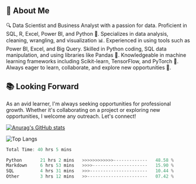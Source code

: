 ## 📝 About Me
🔍 Data Scientist and Business Analyst with a passion for data. Proficient in SQL, R, Excel, Power BI, and Python 🐍. Specializes in data analysis, cleaning, wrangling, and visualization 📊. Experienced in using tools such as Power BI, Excel, and Big Query. Skilled in Python coding, SQL data manipulation, and using libraries like Pandas 🐼. Knowledgeable in machine learning frameworks including Scikit-learn, TensorFlow, and PyTorch 🔬. Always eager to learn, collaborate, and explore new opportunities 🚀.
  
## 📚 Looking Forward
As an avid learner, I'm always seeking opportunities for professional growth. Whether it's collaborating on a project or exploring new opportunities, I welcome any outreach. Let's connect!


[![Anurag's GitHub stats](https://github-readme-stats.vercel.app/api?username=James-Muguro&show_icons=true&theme=radical&hide_rank=true)](https://github.com/James-Muguro)


![Top Langs](https://github-readme-stats.vercel.app/api/top-langs/?username=James-Muguro&hide_progress=true&layout=compact&langs_count=8)


<!--START_SECTION:waka-->

```rust
Total Time: 40 hrs 5 mins

Python       21 hrs 2 mins   >>>>>>>>>>>>-------------   48.58 %
Markdown     6 hrs 53 mins   >>>>---------------------   15.90 %
SQL          4 hrs 31 mins   >>>----------------------   10.44 %
Other        3 hrs 12 mins   >>-----------------------   07.42 %
```

<!--END_SECTION:waka-->


<!--
**Kamande-254/Kamande-254** is a ✨ _special_ ✨ repository because its `README.md` (this file) appears on your GitHub profile.

Here are some ideas to get you started:

- 🔭 I’m currently working on ...
- 🌱 I’m currently learning ...
- 👯 I’m looking to collaborate on ...
- 🤔 I’m looking for help with ...
- 💬 Ask me about ...
- 📫 How to reach me: ...
- 😄 Pronouns: ...
- ⚡ Fun fact: ...
-->
